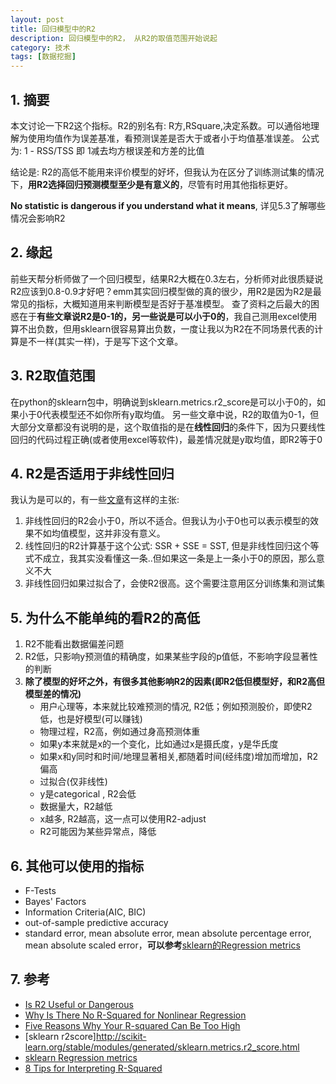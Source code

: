 ```yaml
---
layout: post
title: 回归模型中的R2
description: 回归模型中的R2， 从R2的取值范围开始说起
category: 技术
tags: [数据挖掘]
---
```


## 1. 摘要
本文讨论一下R2这个指标。R2的别名有: R方,RSquare,决定系数。可以通俗地理解为使用均值作为误差基准，看预测误差是否大于或者小于均值基准误差。
公式为: 1 - RSS/TSS  即 1减去均方根误差和方差的比值

结论是: R2的高低不能用来评价模型的好坏，但我认为在区分了训练测试集的情况下，**用R2选择回归预测模型至少是有意义的**，尽管有时用其他指标更好。

**No statistic is dangerous if you understand what it means**, 详见5.3了解哪些情况会影响R2


## 2. 缘起
前些天帮分析师做了一个回归模型，结果R2大概在0.3左右，分析师对此很质疑说R2应该到0.8-0.9才好吧？emm其实回归模型做的真的很少，用R2是因为R2是最常见的指标，大概知道用来判断模型是否好于基准模型。
查了资料之后最大的困惑在于**有些文章说R2是0-1的，另一些说是可以小于0的**，我自己测用excel使用算不出负数，但用sklearn很容易算出负数，一度让我以为R2在不同场景代表的计算是不一样(其实一样)，于是写下这个文章。

## 3. R2取值范围
在python的sklearn包中，明确说到sklearn.metrics.r2_score是可以小于0的，如果小于0代表模型还不如你所有y取均值。
另一些文章中说，R2的取值为0-1，但大部分文章都没有说明的是，这个取值指的是在**线性回归**的条件下，因为只要线性回归的代码过程正确(或者使用excel等软件)，最差情况就是y取均值，即R2等于0

## 4. R2是否适用于非线性回归
我认为是可以的，有一些[文章](https://blog.minitab.com/blog/adventures-in-statistics-2/why-is-there-no-r-squared-for-nonlinear-regression)有这样的主张: 
1. 非线性回归的R2会小于0，所以不适合。但我认为小于0也可以表示模型的效果不如均值模型，这并非没有意义。
2. 线性回归的R2计算基于这个公式: SSR + SSE = SST,  但是非线性回归这个等式不成立，我其实没看懂这一条..但如果这一条是上一条小于0的原因，那么意义不大
3. 非线性回归如果过拟合了，会使R2很高。这个需要注意用区分训练集和测试集

## 5. 为什么不能单纯的看R2的高低
1. R2不能看出数据偏差问题
2. R2低，只影响y预测值的精确度，如果某些字段的p值低，不影响字段显著性的判断
3. **除了模型的好坏之外，有很多其他影响R2的因素(即R2低但模型好，和R2高但模型差的情况)**
	+ 用户心理等，本来就比较难预测的情况, R2低；例如预测股价，即使R2低，也是好模型(可以赚钱)
	+ 物理过程，R2高，例如通过身高预测体重
	+ 如果y本来就是x的一个变化，比如通过x是摄氏度，y是华氏度
	+ 如果x和y同时和时间/地理显著相关,都随着时间(经纬度)增加而增加，R2偏高
	+ 过拟合(仅非线性)
	+ y是categorical , R2会低
	+ 数据量大，R2越低
	+ x越多, R2越高，这一点可以使用R2-adjust
	+ R2可能因为某些异常点，降低

## 6. 其他可以使用的指标
+  F-Tests 
+  Bayes' Factors
+  Information Criteria(AIC, BIC)
+  out-of-sample predictive accuracy
+  standard error, mean absolute error, mean absolute percentage error, mean absolute scaled error，**可以参考**[sklearn的Regression metrics](https://scikit-learn.org/stable/modules/model_evaluation.html#regression-metrics)

## 7. 参考
+ [Is R2 Useful or Dangerous](https://stats.stackexchange.com/questions/13314/is-r2-useful-or-dangerous)
+ [Why Is There No R-Squared for Nonlinear Regression](https://blog.minitab.com/blog/adventures-in-statistics-2/why-is-there-no-r-squared-for-nonlinear-regression)
+ [Five Reasons Why Your R-squared Can Be Too High](https://blog.minitab.com/blog/adventures-in-statistics-2/five-reasons-why-your-r-squared-can-be-too-high)
+ [sklearn r2score]http://scikit-learn.org/stable/modules/generated/sklearn.metrics.r2_score.html
+ [sklearn Regression metrics ](https://scikit-learn.org/stable/modules/model_evaluation.html#regression-metrics)
+ [8 Tips for Interpreting R-Squared](https://www.displayr.com/8-tips-for-interpreting-r-squared/)


